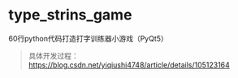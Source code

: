 # type_strins_game
60行python代码打造打字训练器小游戏（PyQt5）


> 具体开发过程：https://blog.csdn.net/yiqiushi4748/article/details/105123164
